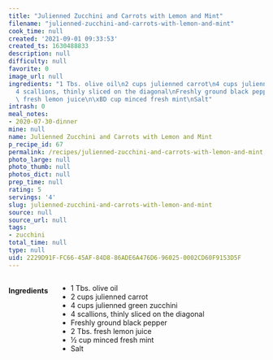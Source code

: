 ```yaml
---
title: "Julienned Zucchini and Carrots with Lemon and Mint"
filename: "julienned-zucchini-and-carrots-with-lemon-and-mint"
cook_time: null
created: '2021-09-01 09:33:53'
created_ts: 1630488833
description: null
difficulty: null
favorite: 0
image_url: null
ingredients: "1 Tbs. olive oil\n2 cups julienned carrot\n4 cups julienned green zucchini\n\
  4 scallions, thinly sliced on the diagonal\nFreshly ground black pepper\n2 Tbs.\
  \ fresh lemon juice\n\xBD cup minced fresh mint\nSalt"
intrash: 0
meal_notes:
- 2020-07-30-dinner
mine: null
name: Julienned Zucchini and Carrots with Lemon and Mint
p_recipe_id: 67
permalink: /recipes/julienned-zucchini-and-carrots-with-lemon-and-mint
photo_large: null
photo_thumb: null
photos_dict: null
prep_time: null
rating: 5
servings: '4'
slug: julienned-zucchini-and-carrots-with-lemon-and-mint
source: null
source_url: null
tags:
- zucchini
total_time: null
type: null
uid: 2229D91F-FC66-45AF-84D8-86ADE6A476D6-96025-0002CD60F9153D5F
---
```

<div class="large-8 medium-7 columns" id="writeup">	</div><!-- #writeup -->
</div><!-- #row-one -->
<div class="row" id="row-two">	<div class="medium-4 small-5 columns" id="ingredients"><h4>Ingredients</h4><div class="box box-ingredients content"><ul>
<li>1 Tbs. olive oil</li>
<li>2 cups julienned carrot</li>
<li>4 cups julienned green zucchini</li>
<li>4 scallions, thinly sliced on the diagonal</li>
<li>Freshly ground black pepper</li>
<li>2 Tbs. fresh lemon juice</li>
<li>½ cup minced fresh mint</li>
<li>Salt</li>
</ul>
</div>	</div>	<div class="medium-6 small-7 columns" id="directions">	</div>